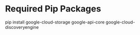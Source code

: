 # Required Pip Packages

pip install google-cloud-storage google-api-core google-cloud-discoveryengine
